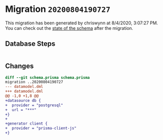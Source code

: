 # Migration `20200804190727`

This migration has been generated by chriswynn at 8/4/2020, 3:07:27 PM.
You can check out the [state of the schema](./schema.prisma) after the migration.

## Database Steps

```sql

```

## Changes

```diff
diff --git schema.prisma schema.prisma
migration ..20200804190727
--- datamodel.dml
+++ datamodel.dml
@@ -1,0 +1,8 @@
+datasource db {
+  provider = "postgresql"
+  url = "***"
+}
+
+generator client {
+  provider = "prisma-client-js"
+}
```


